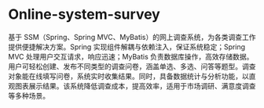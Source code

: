 # Online-system-survey
基于 SSM（Spring、Spring MVC、MyBatis）的网上调查系统，为各类调查工作提供便捷解决方案。Spring 实现组件解耦与依赖注入，保证系统稳定；Spring MVC 处理用户交互请求，响应迅速；MyBatis 负责数据库操作，高效存储数据。  用户可轻松创建、发布不同类型的调查问卷，涵盖单选、多选、问答等题型。调查对象能在线填写问卷，系统实时收集结果。同时，具备数据统计与分析功能，以直观图表展示结果。该系统降低调查成本，提高效率，适用于市场调研、满意度调查等多种场景。 
